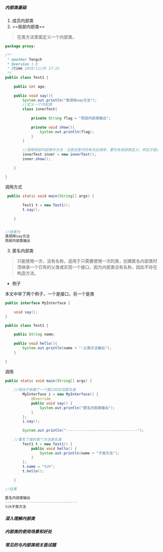##### 内部类基础

1. 成员内部类
2. ==局部内部类== 

>在类方法里面定义一个内部类，

```java
package proxy;

/**
 * @author Tongch
 * @version 1.0
 * @time 2018/11/29 17:22
 */
public class Test1 {
    
    public int age;
    
    public void say(){
        System.out.println("类调用say方法");
        //定义一个内部类
        class innerTest{
            
            private String flag = "局部内部类输出";
            
            private void show(){
                System.out.println(flag);
            }
        }
        
        //调用局部内部类中方法：注意这里代码有先后顺序，要先有局部类定义，然后才能调用
        innerTest inner = new innerTest();
        inner.show();
        
    }
    
}

```

调用方式

```java
 public static void main(String[] args) {
        
        Test1 t = new Test1();
        t.say();
        
    }


//结果为
类调用say方法
局部内部类输出
```





3. 匿名内部类

>只能使用一次，没有名称，适用于只需要使用一次的类，创建匿名内部类时须继承一个已有的父类或实现一个接口，因为内部类没有名称，因此不存在构造方法。

* 例子

本文中举了两个例子，一个是接口，另一个是类

```java
public interface MyInterface {
    
    void say();
}

public class Test1 {
    
    public String name;
    
    public void hello(){
        System.out.println(name + ":父类方法输出");
    }
    
}

```

调用

```java
public static void main(String[] args) {
        
    //相当于新建了一个接口的实现匿名类
        MyInterface i = new MyInterface() {
            @Override
            public void say() {
                System.out.println("匿名内部类输出");
            }
        };
        i.say();
        
        System.out.println("---------------------------------");
    
    //重写了类的某个方法匿名类
        Test1 t = new Test1() {
            public void hello() {
                System.out.println(name + "子类方法");
            }
        };
        t.name = "tch";
        t.hello();
        
    }

//结果

匿名内部类输出
---------------------------------
tch子类方法
```









##### 深入理解内部类



##### 内部类的使用场景和好处



##### 常见的与内部类相关面试题